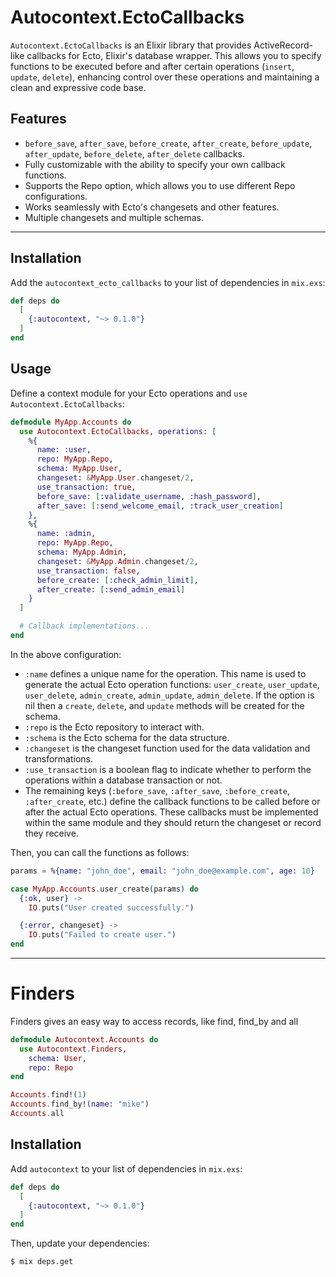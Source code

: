 # Autocontext.EctoCallbacks

`Autocontext.EctoCallbacks` is an Elixir library that provides ActiveRecord-like callbacks for Ecto, Elixir's database wrapper. This allows you to specify functions to be executed before and after certain operations (`insert`, `update`, `delete`), enhancing control over these operations and maintaining a clean and expressive code base.

## Features

- `before_save`, `after_save`, `before_create`, `after_create`, `before_update`, `after_update`, `before_delete`, `after_delete` callbacks.
- Fully customizable with the ability to specify your own callback functions.
- Supports the Repo option, which allows you to use different Repo configurations.
- Works seamlessly with Ecto's changesets and other features.
- Multiple changesets and multiple schemas.

---

## Installation

Add the `autocontext_ecto_callbacks` to your list of dependencies in `mix.exs`:

```elixir
def deps do
  [
    {:autocontext, "~> 0.1.0"}
  ]
end
```

## Usage

Define a context module for your Ecto operations and `use Autocontext.EctoCallbacks`:

```elixir
defmodule MyApp.Accounts do
  use Autocontext.EctoCallbacks, operations: [
    %{
      name: :user,
      repo: MyApp.Repo,
      schema: MyApp.User,
      changeset: &MyApp.User.changeset/2,
      use_transaction: true,
      before_save: [:validate_username, :hash_password],
      after_save: [:send_welcome_email, :track_user_creation]
    },
    %{
      name: :admin,
      repo: MyApp.Repo,
      schema: MyApp.Admin,
      changeset: &MyApp.Admin.changeset/2,
      use_transaction: false,
      before_create: [:check_admin_limit],
      after_create: [:send_admin_email]
    }
  ]

  # Callback implementations...
end
```

In the above configuration:

- `:name` defines a unique name for the operation. This name is used to generate the actual Ecto operation functions: `user_create`, `user_update`, `user_delete`, `admin_create`, `admin_update`, `admin_delete`. If the option is nil then a `create`, `delete`, and `update` methods will be created for the schema.
- `:repo` is the Ecto repository to interact with.
- `:schema` is the Ecto schema for the data structure.
- `:changeset` is the changeset function used for the data validation and transformations.
- `:use_transaction` is a boolean flag to indicate whether to perform the operations within a database transaction or not.
- The remaining keys (`:before_save`, `:after_save`, `:before_create`, `:after_create`, etc.) define the callback functions to be called before or after the actual Ecto operations. These callbacks must be implemented within the same module and they should return the changeset or record they receive.

Then, you can call the functions as follows:

```elixir
params = %{name: "john_doe", email: "john_doe@example.com", age: 10}

case MyApp.Accounts.user_create(params) do
  {:ok, user} ->
    IO.puts("User created successfully.")

  {:error, changeset} ->
    IO.puts("Failed to create user.")
end
```

---

# Finders

Finders gives an easy way to access records, like find, find_by and all

```elixir
defmodule Autocontext.Accounts do
  use Autocontext.Finders,
    schema: User,
    repo: Repo
end
```

```elixir
Accounts.find!(1)
Accounts.find_by!(name: "mike")
Accounts.all
```

## Installation

Add `autocontext` to your list of dependencies in `mix.exs`:

```elixir
def deps do
  [
    {:autocontext, "~> 0.1.0"}
  ]
end
```

Then, update your dependencies:

```
$ mix deps.get
```